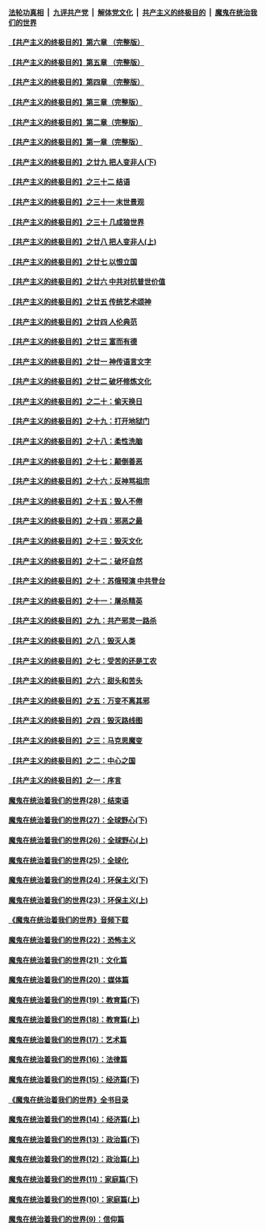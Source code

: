 ####  [法轮功真相](../../../../basic/blob/master/README.md?t=07031702) &nbsp;|&nbsp; [九评共产党](../../../../9ping.md/blob/master/README.md?t=07031702) &nbsp;|&nbsp; [解体党文化](../../../../jtdwh.md/blob/master/README.md?t=07031702)  &nbsp;|&nbsp; [共产主义的终极目的](../../../../gczydzjmd.md/blob/master/README.md?t=07031702) &nbsp;|&nbsp; [魔鬼在统治我们的世界](../../../../mgztzwmdsj.md/blob/master/README.md?t=07031702) 

#### [【共产主义的终极目的】第六章 （完整版）](../pages/nsc422/n11428913.md?t=07031702) 

#### [【共产主义的终极目的】第五章 （完整版）](../pages/nsc422/n11428912.md?t=07031702) 

#### [【共产主义的终极目的】第四章 （完整版）](../pages/nsc422/n11428907.md?t=07031702) 

#### [【共产主义的终极目的】第三章（完整版）](../pages/nsc422/n11428848.md?t=07031702) 

#### [【共产主义的终极目的】第二章（完整版）](../pages/nsc422/n11428831.md?t=07031702) 

#### [【共产主义的终极目的】第一章（完整版）](../pages/nsc422/n11417651.md?t=07031702) 

#### [【共产主义的终极目的】之廿九 把人变非人(下)](../pages/nsc422/n11344140.md?t=07031702) 

#### [【共产主义的终极目的】之三十二 结语](../pages/nsc422/n11360535.md?t=07031702) 

#### [【共产主义的终极目的】之三十一 末世景观](../pages/nsc422/n11351129.md?t=07031702) 

#### [【共产主义的终极目的】之三十 几成狼世界](../pages/nsc422/n11348280.md?t=07031702) 

#### [【共产主义的终极目的】之廿八 把人变非人(上)](../pages/nsc422/n11340492.md?t=07031702) 

#### [【共产主义的终极目的】之廿七 以恨立国](../pages/nsc422/n11336944.md?t=07031702) 

#### [【共产主义的终极目的】之廿六 中共对抗普世价值](../pages/nsc422/n11324785.md?t=07031702) 

#### [【共产主义的终极目的】之廿五 传统艺术颂神](../pages/nsc422/n11296396.md?t=07031702) 

#### [【共产主义的终极目的】之廿四 人伦典范](../pages/nsc422/n11296397.md?t=07031702) 

#### [【共产主义的终极目的】之廿三 富而有德](../pages/nsc422/n11283598.md?t=07031702) 

#### [【共产主义的终极目的】之廿一 神传语言文字](../pages/nsc422/n11263265.md?t=07031702) 

#### [【共产主义的终极目的】之廿二 破坏修炼文化](../pages/nsc422/n11245728.md?t=07031702) 

#### [【共产主义的终极目的】之二十：偷天换日](../pages/nsc422/n11238846.md?t=07031702) 

#### [【共产主义的终极目的】之十九：打开地狱门](../pages/nsc422/n11206376.md?t=07031702) 

#### [【共产主义的终极目的】之十八：柔性洗脑](../pages/nsc422/n11199994.md?t=07031702) 

#### [【共产主义的终极目的】之十七：颠倒善恶](../pages/nsc422/n11179782.md?t=07031702) 

#### [【共产主义的终极目的】之十六：反神骂祖宗](../pages/nsc422/n11166798.md?t=07031702) 

#### [【共产主义的终极目的】之十五：毁人不倦](../pages/nsc422/n11166792.md?t=07031702) 

#### [【共产主义的终极目的】之十四：邪恶之最](../pages/nsc422/n11150249.md?t=07031702) 

#### [【共产主义的终极目的】之十三：毁灭文化](../pages/nsc422/n11135227.md?t=07031702) 

#### [【共产主义的终极目的】之十二：破坏自然](../pages/nsc422/n11135214.md?t=07031702) 

#### [【共产主义的终极目的】之十：苏俄预演 中共登台](../pages/nsc422/n11118424.md?t=07031702) 

#### [【共产主义的终极目的】之十一：屠杀精英](../pages/nsc422/n11118442.md?t=07031702) 

#### [【共产主义的终极目的】之九：共产邪灵一路杀](../pages/nsc422/n11114139.md?t=07031702) 

#### [【共产主义的终极目的】之八：毁灭人类](../pages/nsc422/n11108503.md?t=07031702) 

#### [【共产主义的终极目的】之七：受苦的还是工农](../pages/nsc422/n11101809.md?t=07031702) 

#### [【共产主义的终极目的】之六：甜头和苦头](../pages/nsc422/n11096971.md?t=07031702) 

#### [【共产主义的终极目的】之五：万变不离其邪](../pages/nsc422/n11091285.md?t=07031702) 

#### [【共产主义的终极目的】之四：毁灭路线图](../pages/nsc422/n11086284.md?t=07031702) 

#### [【共产主义的终极目的】之三：马克思魔变](../pages/nsc422/n11061941.md?t=07031702) 

#### [【共产主义的终极目的】之二：中心之国](../pages/nsc422/n11047728.md?t=07031702) 

#### [【共产主义的终极目的】之一：序言](../pages/nsc422/n11086077.md?t=07031702) 

#### [魔鬼在统治着我们的世界(28)：结束语](../pages/nsc422/n10936246.md?t=07031702) 

#### [魔鬼在统治着我们的世界(27)：全球野心(下)](../pages/nsc422/n10928319.md?t=07031702) 

#### [魔鬼在统治着我们的世界(26)：全球野心(上)](../pages/nsc422/n10900318.md?t=07031702) 

#### [魔鬼在统治着我们的世界(25)：全球化](../pages/nsc422/n10788205.md?t=07031702) 

#### [魔鬼在统治着我们的世界(24)：环保主义(下)](../pages/nsc422/n10695307.md?t=07031702) 

#### [魔鬼在统治着我们的世界(23)：环保主义(上)](../pages/nsc422/n10688613.md?t=07031702) 

#### [《魔鬼在统治着我们的世界》音频下载](../pages/nsc422/n10635553.md?t=07031702) 

#### [魔鬼在统治着我们的世界(22)：恐怖主义](../pages/nsc422/n10614727.md?t=07031702) 

#### [魔鬼在统治着我们的世界(21)：文化篇](../pages/nsc422/n10597706.md?t=07031702) 

#### [魔鬼在统治着我们的世界(20)：媒体篇](../pages/nsc422/n10586579.md?t=07031702) 

#### [魔鬼在统治着我们的世界(19)：教育篇(下)](../pages/nsc422/n10564808.md?t=07031702) 

#### [魔鬼在统治着我们的世界(18)：教育篇(上)](../pages/nsc422/n10526970.md?t=07031702) 

#### [魔鬼在统治着我们的世界(17)：艺术篇](../pages/nsc422/n10499093.md?t=07031702) 

#### [魔鬼在统治着我们的世界(16)：法律篇](../pages/nsc422/n10485969.md?t=07031702) 

#### [魔鬼在统治着我们的世界(15)：经济篇(下)](../pages/nsc422/n10469975.md?t=07031702) 

#### [《魔鬼在统治着我们的世界》全书目录](../pages/nsc422/n10464261.md?t=07031702) 

#### [魔鬼在统治着我们的世界(14)：经济篇(上)](../pages/nsc422/n10457370.md?t=07031702) 

#### [魔鬼在统治着我们的世界(13)：政治篇(下)](../pages/nsc422/n10448270.md?t=07031702) 

#### [魔鬼在统治着我们的世界(12)：政治篇(上)](../pages/nsc422/n10444576.md?t=07031702) 

#### [魔鬼在统治着我们的世界(11)：家庭篇(下)](../pages/nsc422/n10440961.md?t=07031702) 

#### [魔鬼在统治着我们的世界(10)：家庭篇(上)](../pages/nsc422/n10435448.md?t=07031702) 

#### [魔鬼在统治着我们的世界(9)：信仰篇](../pages/nsc422/n10432159.md?t=07031702) 

